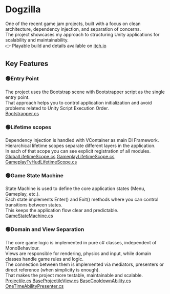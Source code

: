 # Dogzilla

One of the recent game jam projects, built with a focus on clean architecture, dependency injection, and separation of concerns. <br/>
The project showcases my approach to structuring Unity applications for scalability and maintainability. <br/>
👉 Playable build and details available on [itch.io](https://artbooze.itch.io/dgzlmtlcr)

## Key Features

### 🟢Entry Point
The project uses the Bootstrap scene with Bootstrapper script as the single entry point. <br/>
That approach helps you to control application initialization and avoid problems related to Unity Script Execution Order. <br/>
[Bootstrapper.cs](../master/src/MSDOG/Assets/Scripts/Infrastructure/Bootstrapper.cs)

### 🟢Lifetime scopes
Dependency Injection is handled with VContainer as main DI Framework. <br/>
Hierarchical lifetime scopes separate different layers in the application. <br/>
In each of that scope you can see explicit registration of all modules. <br/>
[GlobalLifetimeScope.cs](../master/src/MSDOG/Assets/Scripts/Infrastructure/GlobalLifetimeScope.cs)
[GameplayLifetimeScope.cs](../master/src/MSDOG/Assets/Scripts/Infrastructure/GameplayLifetimeScope.cs)
[GameplayTvHudLifetimeScope.cs](../master/src/MSDOG/Assets/Scripts/Infrastructure/GameplayTvHudLifetimeScope.cs)

### 🟢Game State Machine
State Machine is used to define the core application states (Menu, Gameplay, etc.). <br/>
Each state implements Enter() and Exit() methods where you can control transitions between states. <br/>
This keeps the application flow clear and predictable. <br/>
[GameStateMachine.cs](../master/Assets/Scripts/Infrastructure/StateMachine/GameStateMachine.cs)

### 🟢Domain and View Separation
The core game logic is implemented in pure c# classes, independent of MonoBehaviour. <br/>
Views are responsible for rendering, physics and input, while domain classes handle game rules and logic. <br/>
The connection between them is implemented via mediators, presenters or direct reference (when simplicity is enough). <br/>
That makes the project more testable, maintainable and scalable. <br/>
[Projectile.cs](../master/Assets/Scripts/Gameplay/Projectiles/Projectile.cs)
[BaseProjectileView.cs](../master/Assets/Scripts/Gameplay/Projectiles/Views/BaseProjectileView.cs)
[BaseCooldownAbility.cs](../master/Assets/Scripts/Gameplay/Abilities/Core/BaseCooldownAbility.cs)
[OneTimeAbilityPresenter.cs](../master/Assets/Scripts/Gameplay/Abilities/View/OneTimeAbilityPresenter.cs)
